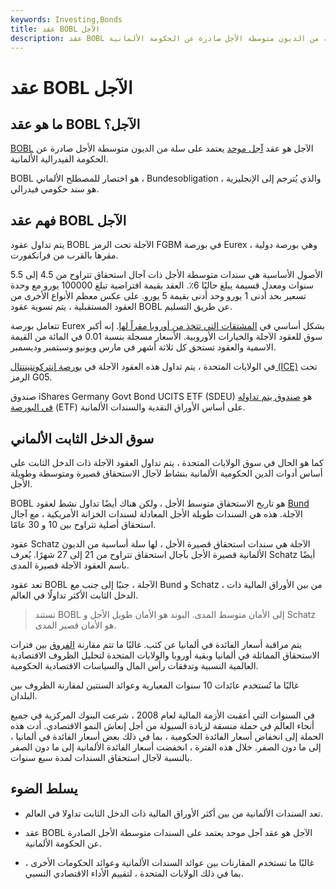 ```yaml
---
keywords: Investing,Bonds
title: عقد BOBL الآجل
description: عقد BOBL الآجل هو عقد آجل موحد يعتمد على سلة من الديون متوسطة الأجل صادرة عن الحكومة الألمانية.
---
```


# عقد BOBL الآجل
## ما هو عقد BOBL الآجل؟

[BOBL](/futurescontract) الآجل هو عقد [آجل موحد](/futurescontract) يعتمد على سلة من الديون متوسطة الأجل صادرة عن الحكومة الفيدرالية الألمانية.

BOBL هو اختصار للمصطلح الألماني ، Bundesobligation ، والذي يُترجم إلى الإنجليزية هو سند حكومي فيدرالي.

## فهم عقد BOBL الآجل

يتم تداول عقود BOBL الآجلة تحت الرمز FGBM في بورصة Eurex ، وهي بورصة دولية مقرها بالقرب من فرانكفورت.

الأصول الأساسية هي سندات متوسطة الأجل ذات آجال استحقاق تتراوح من 4.5 إلى 5.5 سنوات ومعدل قسيمة يبلغ حاليًا 6٪. العقد بقيمة افتراضية تبلغ 100000 يورو مع وحدة تسعير بحد أدنى 1 يورو وحد أدنى بقيمة 5 يورو. على عكس معظم الأنواع الأخرى من العقود المستقبلية ، يتم تسوية عقود BOBL عن طريق التسليم.

تتعامل بورصة Eurex بشكل أساسي في [المشتقات التي تتخذ من أوروبا مقراً لها](/derivative). إنه أكبر سوق للعقود الآجلة والخيارات الأوروبية. الأسعار مسجلة بنسبة 0.01 في المائة من القيمة الاسمية والعقود تستحق كل ثلاثة أشهر في مارس ويونيو وسبتمبر وديسمبر.

في الولايات المتحدة ، يتم تداول هذه العقود الآجلة في [بورصة إنتركونتيننتال (ICE)](/intercontinentalexchange) تحت الرمز G05.

صندوق iShares Germany Govt Bond UCITS ETF (SDEU) هو [صندوق يتم تداوله في البورصة](/etf) (ETF) على أساس الأوراق النقدية والسندات الألمانية.

## سوق الدخل الثابت الألماني

كما هو الحال في سوق الولايات المتحدة ، يتم تداول العقود الآجلة ذات الدخل الثابت على أساس أدوات الدين الحكومية الألمانية بنشاط لآجال الاستحقاق قصيرة ومتوسطة وطويلة الأجل.

BOBL هو تاريخ الاستحقاق متوسط الأجل ، ولكن هناك أيضًا تداول نشط لعقود [Bund](/bund) الآجلة. هذه هي السندات طويلة الأجل المعادلة لسندات الخزانة الأمريكية ، مع آجال استحقاق أصلية تتراوح بين 10 و 30 عامًا.

عقود Schatz الآجلة هي سندات استحقاق قصيرة الأجل ، لها سلة أساسية من الديون الألمانية قصيرة الأجل بآجال استحقاق تتراوح من 21 إلى 27 شهرًا. يُعرف Schatz أيضًا باسم العقود الآجلة قصيرة المدى.

تعد عقود BOBL الآجلة ، جنبًا إلى جنب مع Bund و Schatz ، من بين الأوراق المالية ذات الدخل الثابت الأكثر تداولًا في العالم.

> تستند BOBL إلى الأمان متوسط المدى. البوند هو الأمان طويل الأجل و Schatz هو الأمان قصير المدى.

>

يتم مراقبة أسعار الفائدة في ألمانيا عن كثب. غالبًا ما تتم مقارنة [الفروق](/spread) بين فترات الاستحقاق المماثلة في ألمانيا وبقية أوروبا والولايات المتحدة لتحليل الظروف الاقتصادية العالمية النسبية وتدفقات رأس المال والسياسات الاقتصادية الحكومية.

غالبًا ما تُستخدم عائدات 10 سنوات المعيارية وعوائد السنتين لمقارنة الظروف بين البلدان.

في السنوات التي أعقبت الأزمة المالية لعام 2008 ، شرعت البنوك المركزية في جميع أنحاء العالم في حملة منسقة لزيادة السيولة من أجل إنعاش النمو الاقتصادي. أدت هذه الحملة إلى انخفاض أسعار الفائدة الحكومية ، بما في ذلك بعض أسعار الفائدة في ألمانيا ، إلى ما دون الصفر. خلال هذه الفترة ، انخفضت أسعار الفائدة الألمانية إلى ما دون الصفر بالنسبة لآجال استحقاق السندات لمدة سبع سنوات.

## يسلط الضوء

- تعد السندات الألمانية من بين أكثر الأوراق المالية ذات الدخل الثابت تداولا في العالم.

- عقد BOBL الآجل هو عقد آجل موحد يعتمد على السندات متوسطة الأجل الصادرة عن الحكومة الألمانية.

- غالبًا ما تستخدم المقارنات بين عوائد السندات الألمانية وعوائد الحكومات الأخرى ، بما في ذلك الولايات المتحدة ، لتقييم الأداء الاقتصادي النسبي.

